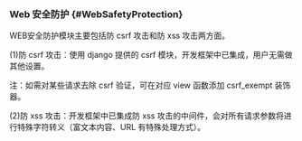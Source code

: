 ### Web 安全防护 {#WebSafetyProtection}

WEB安全防护模块主要包括防 csrf 攻击和防 xss 攻击两方面。

(1)防 csrf 攻击：使用 django 提供的 csrf 模块，开发框架中已集成，用户无需做其他设置。

注：如需对某些请求去除 csrf 验证，可在对应 view 函数添加 csrf_exempt 装饰器。

(2)防 xss 攻击：开发框架中已集成防 xss 攻击的中间件，会对所有请求参数将进行特殊字符转义（富文本内容、URL 有特殊处理方式）。
